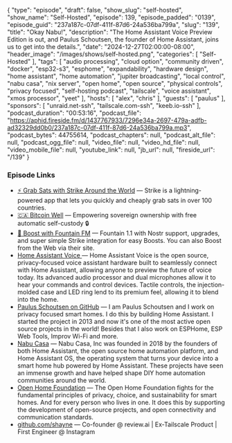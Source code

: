 {
  "type": "episode",
  "draft": false,
  "show_slug": "self-hosted",
  "show_name": "Self-Hosted",
  "episode": 139,
  "episode_padded": "0139",
  "episode_guid": "237a187c-07df-411f-87d6-24a536ba799a",
  "slug": "139",
  "title": "Okay Nabu!",
  "description": "The Home Assistant Voice Preview Edition is out, and Paulus Schoutsen, the founder of Home Assistant, joins us to get into the details.",
  "date": "2024-12-27T02:00:00-08:00",
  "header_image": "/images/shows/self-hosted.png",
  "categories": [
    "Self-Hosted"
  ],
  "tags": [
    "audio processing",
    "cloud option",
    "community driven",
    "docker",
    "esp32-s3",
    "esphome",
    "expandability",
    "hardware design",
    "home assistant",
    "home automation",
    "jupiter broadcasting",
    "local control",
    "nabu casa",
    "nix server",
    "open home",
    "open source",
    "physical controls",
    "privacy focused",
    "self-hosting podcast",
    "tailscale",
    "voice assistant",
    "xmos processor",
    "yeet"
  ],
  "hosts": [
    "alex",
    "chris"
  ],
  "guests": [
    "paulus"
  ],
  "sponsors": [
    "unraid.net-ssh",
    "tailscale.com-ssh",
    "keeb.io-ssh"
  ],
  "podcast_duration": "00:53:16",
  "podcast_file": "https://aphid.fireside.fm/d/1437767933/7296e34a-2697-479a-adfb-ad32329dd0b0/237a187c-07df-411f-87d6-24a536ba799a.mp3",
  "podcast_bytes": 44755614,
  "podcast_chapters": null,
  "podcast_alt_file": null,
  "podcast_ogg_file": null,
  "video_file": null,
  "video_hd_file": null,
  "video_mobile_file": null,
  "youtube_link": null,
  "jb_url": null,
  "fireside_url": "/139"
}


### Episode Links

  * [⚡ Grab Sats with Strike Around the World](https://strike.me/download/ "⚡ Grab Sats with Strike Around the World") — Strike is a lightning-powered app that lets you quickly and cheaply grab sats in over 100 countries.
  * [🇨🇦 Bitcoin Well](https://bitcoinwell.com/ "🇨🇦  Bitcoin Well") — Empowering sovereign ownership with free automatic self-custody 🔒
  * [🎉 Boost with Fountain FM](https://fountain.fm/show/LxGQPEpBqTDLxF4d6qC5 "🎉 Boost with Fountain FM") — Fountain 1.1 with Nostr support, upgrades, and super simple Strike integration for easy Boosts. You can also Boost from the Web via their site.
  * [Home Assistant Voice ](https://www.home-assistant.io/voice-pe "Home Assistant Voice ") — Home Assistant Voice is the open source, privacy-focused voice assistant hardware built to seamlessly connect with Home Assistant, allowing anyone to preview the future of voice today. Its advanced audio processor and dual microphones allow it to hear your commands and control devices. Tactile controls, the injection-molded case and LED ring lend to its premium feel, allowing it to blend into the home.
  * [Paulus Schoutsen on GitHub](https://github.com/balloob "Paulus Schoutsen on GitHub") — I am Paulus Schoutsen and I work on privacy focused smart homes. I do this by building Home Assistant. I started the project in 2013 and now it's one of the most active open source projects in the world! Besides that I also work on ESPHome, ESP Web Tools, Improv Wi-Fi and more.
  * [Nabu Casa](https://www.nabucasa.com/about/ "Nabu Casa") — Nabu Casa, Inc was founded in 2018 by the founders of both Home Assistant, the open source home automation platform, and Home Assistant OS, the operating system that turns your device into a smart home hub powered by Home Assistant. These projects have seen an immense growth and have helped shape DIY home automation communities around the world.
  * [Open Home Foundation](https://www.openhomefoundation.org/ "Open Home Foundation") — The Open Home Foundation fights for the fundamental principles of privacy, choice, and sustainability for smart homes. And for every person who lives in one. It does this by supporting the development of open-source projects, and open connectivity and communication standards. 
  * [github.com/shayne](https://github.com/shayne "github.com/shayne") — Co-founder @ review.ai | Ex-Tailscale Product | First Engineer @ Instagram


